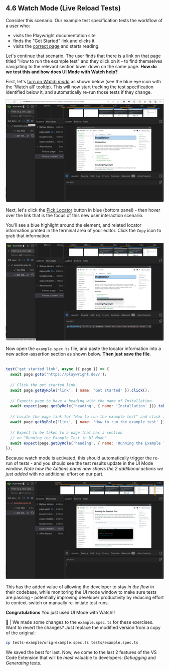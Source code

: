 ## 4.6 Watch Mode (Live Reload Tests)

Consider this scenario. Our example test specification tests the workflow of a user who:
 - visits the Playwright documentation site
 - finds the "Get Started" link and clicks it
 - visits the [correct page](https://playwright.dev/docs/intro) and starts reading.

Let's continue that scenario. The user finds that there is a link on that page titled "How to run the example test" and they click on it - to find themselves navigating to the relevant section lower down on the same page. **How do we test this and how does UI Mode with Watch help?** 

First, let's [turn on _Watch mode_](https://playwright.dev/docs/test-ui-mode#watch-mode) as shown below (see the blue eye icon with the 'Watch all' tooltip). This will now start tracking the test specification identified below it, and automatically re-run those tests if they change.

![Playwright Extension in VS Code](./assets/04-vsc-activate-Watch.png)

Next, let's click the [Pick Locator](https://playwright.dev/docs/test-ui-mode#pick-locator) button in blue (bottom panel) - then hover over the link that is the focus of this new user interaction scenario. 

You'll see a blue highlight around the element, and related locator information printed in the terminal area of your editor. Click the `Copy` icon to grab that information.

![Playwright Extension in VS Code](./assets/04-vsc-find-Locator.png)

Now open the `example.spec.ts` file, and paste the locator information into a new action-assertion section as shown below. **Then just save the file**.

```js

test('get started link', async ({ page }) => {
  await page.goto('https://playwright.dev/');

  // Click the get started link.
  await page.getByRole('link', { name: 'Get started' }).click();

  // Expects page to have a heading with the name of Installation.
  await expect(page.getByRole('heading', { name: 'Installation' })).toBeVisible();

  // Locate the page link for "How to run the example test" and click it
  await page.getByRole('link', { name: 'How to run the example test' }).click();

  // Expect to be taken to a page that has a section
  // on "Running the Example Test in UI Mode"
  await expect(page.getByRole('heading', { name: 'Running the Example Test in UI ModeDirect link to Running the Example Test in UI Mode' })).toBeVisible();
});
```

Because watch mode is activated, this should automatically trigger the re-run of tests - and you should see the test results update in the UI Mode window. _Note how the Actions panel now shows the 2 additional actions we just added_ with no additional effort on our part.

![Playwright Extension in VS Code](./assets/04-vsc-trigger-Watch.png)

This has the added value of allowing the developer to stay _in the flow_ in their codebase, while monitoring the UI mode window to make sure tests are passing - potentially improving developer productivity by reducing effort to context-switch or manually re-initiate test runs.

**Congratulations** You just used UI Mode with Watch!!

🛑 | We made some changes to the `example.spec.ts` for these exercises. Want to revert the changes? Just replace the modified version from a copy of the original:

```bash
cp tests-example/orig-example.spec.ts tests/example.spec.ts
```

We saved the best for last. Now, we come to the last 2 features of the VS Code Extension that will be _most_ valuable to developers: _Debugging_ and _Generating_ tests.